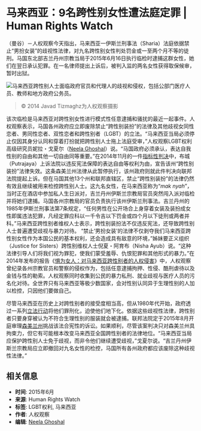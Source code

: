 # 马来西亚：9名跨性别女性遭法庭定罪 | Human Rights Watch

（曼谷）－人权观察今天指出，马来西亚一伊斯兰刑事法（Sharia）法庭依据禁止“男扮女装”的歧视性法律，对九名跨性别女性判处罚金或一至两个月不等的徒刑。马国东北部吉兰丹州宗教当局于2015年6月16日执行临检时逮捕这群女性，她们在翌日承认犯罪。在一名律师提出上诉后，被判入监的两名女性获得取保候审，暂时出狱。

![马来西亚跨性别人士面临政府官员和代理人的歧视和侵权，包括公部门医疗人员、教师和地方政府公务员。](https://www.hrw.org/sites/default/files/styles/embed_xxl/public/media/images/photographs/2014LGBT_Malaysia_Trans.jpg?itok=g3nwyL20)
> © 2014 Javad Tizmaghz为人权观察摄影

该次临检是马来西亚对跨性别女性进行模式性任意逮捕和骚扰的最近一起事件。人权观察表示，马国各州政府应立即废除禁止“跨性别装扮”的法律及其他歧视女同性恋者、男同性恋者、双性恋者和跨性别者（LGBT）的立法。“马来西亚当局必须停止仅因其身分认同和穿着打扮就把跨性别人士拖上法庭受审，”人权观察LGBT权利高级研究员妮拉・戈夏尔（[Neela Ghoshal](https://www.hrw.org/bios/neela-ghoshal)）说。“马国政府必须承认，表达自我性别的自由和其他一切自由同等重要。”在2014年11月的一件[指标性判决](https://www.hrw.org/news/2014/11/07/malaysia-court-victory-transgender-rights)中，布城（Putrajaya）上诉法院以违反宪法保障的表达自由等权利为由，宣告该州“跨性别装扮”法律失效。这条森美兰州法律从此暂停执行，该州政府则就此件判决向联邦法院提起上诉。但在马国其他13个州和联邦直辖区，禁止“跨性别装扮”的法律仍然有效且继续被用来检控跨性别人士。这九名女性，在马来西亚称为“_mak nyah_”，当时正在酒店中参加私人生日派对，吉兰丹州伊斯兰宗教局官员突然闯入派对临检并将她们逮捕。马国各州宗教局的官员负责执行该州伊斯兰刑事法。吉兰丹州的1985年伊斯兰刑事法第7条规定，“任何男性在公开场合上身穿着女装及装扮成女性即属违法犯罪，凡经定罪应科以一千令吉以下罚金或四个月以下徒刑或两者并科。”马来西亚跨性别者维权人士表示，跨性别装扮法不仅违反宪法，还导致跨性别人士普遍遭受歧视与暴力对待。 “禁止‘男扮女装’的法律不仅剥夺我们马来西亚跨性别女性作为本国公民的基本权利，还会造成具有敌意的环境，”姊妹要正义组织（Justice for Sisters）跨性别维权人士倪夏・阿育布（Nisha Ayub）说。“这种法律引导人们将我们视为罪犯，使我们蒙受羞辱、仇恨犯罪和其他形式的暴力。”在2014年发布的报告《[惧为女人：对马来西亚跨性别者的人权侵害](https://www.hrw.org/news/2014/09/24/malaysia-transgender-people-under-threat)》中，人权观察曾纪录各州宗教官员和警察的侵权作为，包括任意逮捕拘押、性侵、酷刑虐待以及金钱与性的勒索。人权观察同时收集到公民的暴力私刑、就业歧视与医疗人员的污名化对待。全世界只有马来西亚等极少数国家，会对性别认同异于生理性别的人加以检控，只因他们要做自己。

尽管马来西亚在历史上对跨性别者的接受度相当高，但从1980年代开始，政府透过一系列[立法行动](https://www.hrw.org/node/128482/section/19)将他们罪刑化，迫使他们地下化。依据这些歧视性法律，跨性别者只要身穿被认为不符合生理性别的服装就会被逮捕。联邦法院定于2015年8月开庭审理[森美兰州](https://www.hrw.org/news/2014/11/07/malaysia-court-victory-transgender-rights)挑战该法合宪性的诉讼。如果顺利，尽管该案判决只对森美兰州具拘束力，但它有可能根本改变马来西亚全国跨性别者的法律地位。“马来西亚当局应保护跨性别人士免于歧视，而非令他们继续遭受歧视，”戈夏尔说。“吉兰丹州伊斯兰宗教局应立即撤回对九名女性的检控，马国所有各州政府都应该废除这种歧视性法律。”

## 相关信息

- **时间**: 2015年6月
- **来源**: Human Rights Watch
- **标签**: LGBT权利, 马来西亚
- **作者**: 人权观察
- **编辑**: [Neela Ghoshal](https://www.hrw.org/bios/neela-ghoshal) 